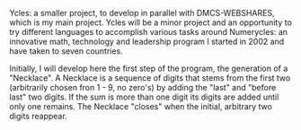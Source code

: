  Ycles: a smaller project, to develop in parallel with DMCS-WEBSHARES, which is my main project.
 Ycles will be a minor project and an opportunity to try different languages to accomplish various 
 tasks around Numerycles: an innovative math, technology and leadership program I started in 2002 
 and have taken to seven countries.
 
 Initially, I will develop here the first step of the program, the generation of a "Necklace". 
 A Necklace is a sequence of digits that stems from the first two (arbitrarily chosen fron 1 - 9, no zero's)
 by adding the "last" and "before last" two digits. If the sum is more than one digit its digits are added 
 until only one remains. The Necklace "closes" when the initial, arbitrary two digits reappear.

